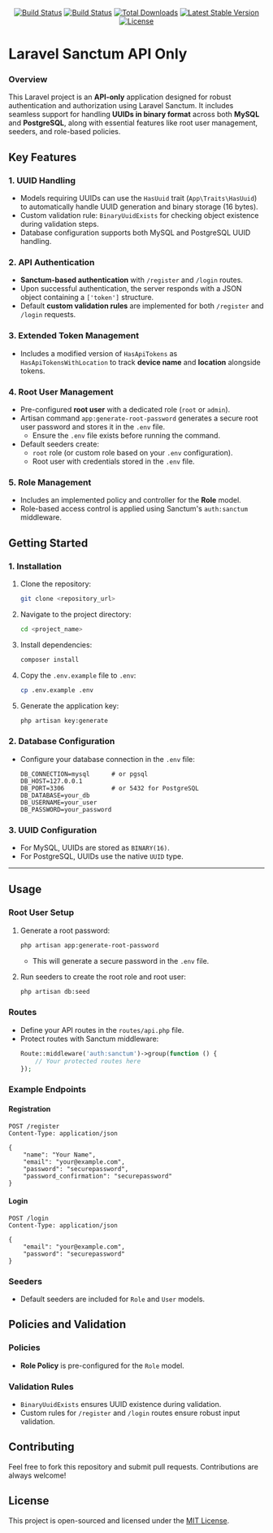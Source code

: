 

<p align="center">
<a href="https://github.com/YaraZan/laravel-sanctum-api-only/actions"><img src="https://github.com/YaraZan/laravel-sanctum-api-only/actions/workflows/laravel.yml/badge.svg" alt="Build Status"></a>
<a href="https://github.com/YaraZan/laravel-sanctum-api-only/actions"><img src="https://github.com/YaraZan/laravel-sanctum-api-only/actions/workflows/php.yml/badge.svg" alt="Build Status"></a>
<a href="https://packagist.org/packages/yarazan/laravel-sanctum-api-only"><img src="https://img.shields.io/packagist/dt/yarazan/laravel-sanctum-api-only" alt="Total Downloads"></a>
<a href="https://packagist.org/packages/yarazan/laravel-sanctum-api-only"><img src="https://img.shields.io/packagist/v/yarazan/laravel-sanctum-api-only" alt="Latest Stable Version"></a>
<a href="https://packagist.org/packages/yarazan/laravel-sanctum-api-only"><img src="https://img.shields.io/packagist/l/yarazan/laravel-sanctum-api-only" alt="License"></a>
</p>

# Laravel Sanctum API Only

### Overview

This Laravel project is an **API-only** application designed for robust authentication and authorization using Laravel Sanctum. It includes seamless support for handling **UUIDs in binary format** across both **MySQL** and **PostgreSQL**, along with essential features like root user management, seeders, and role-based policies.


## Key Features

### 1. **UUID Handling**
- Models requiring UUIDs can use the `HasUuid` trait (`App\Traits\HasUuid`) to automatically handle UUID generation and binary storage (16 bytes).
- Custom validation rule: `BinaryUuidExists` for checking object existence during validation steps.
- Database configuration supports both MySQL and PostgreSQL UUID handling.

### 2. **API Authentication**
- **Sanctum-based authentication** with `/register` and `/login` routes.
- Upon successful authentication, the server responds with a JSON object containing a `['token']` structure.
- Default **custom validation rules** are implemented for both `/register` and `/login` requests.

### 3. **Extended Token Management**
- Includes a modified version of `HasApiTokens` as `HasApiTokensWithLocation` to track **device name** and **location** alongside tokens.

### 4. **Root User Management**
- Pre-configured **root user** with a dedicated role (`root` or `admin`).
- Artisan command `app:generate-root-password` generates a secure root user password and stores it in the `.env` file. 
  - Ensure the `.env` file exists before running the command.
- Default seeders create:
  - `root` role (or custom role based on your `.env` configuration).
  - Root user with credentials stored in the `.env` file.

### 5. **Role Management**
- Includes an implemented policy and controller for the **Role** model.
- Role-based access control is applied using Sanctum's `auth:sanctum` middleware.


## Getting Started

### 1. **Installation**
1. Clone the repository:
   ```bash
   git clone <repository_url>
   ```
2. Navigate to the project directory:
   ```bash
   cd <project_name>
   ```
3. Install dependencies:
   ```bash
   composer install
   ```
4. Copy the `.env.example` file to `.env`:
   ```bash
   cp .env.example .env
   ```
5. Generate the application key:
   ```bash
   php artisan key:generate
   ```

### 2. **Database Configuration**
- Configure your database connection in the `.env` file:
  ```env
  DB_CONNECTION=mysql      # or pgsql
  DB_HOST=127.0.0.1
  DB_PORT=3306             # or 5432 for PostgreSQL
  DB_DATABASE=your_db
  DB_USERNAME=your_user
  DB_PASSWORD=your_password
  ```

### 3. **UUID Configuration**
- For MySQL, UUIDs are stored as `BINARY(16)`.
- For PostgreSQL, UUIDs use the native `UUID` type.

---

## Usage

### Root User Setup
1. Generate a root password:
   ```bash
   php artisan app:generate-root-password
   ```
   - This will generate a secure password in the `.env` file.

2. Run seeders to create the root role and root user:
   ```bash
   php artisan db:seed
   ```

### Routes
- Define your API routes in the `routes/api.php` file.
- Protect routes with Sanctum middleware:
   ```php
   Route::middleware('auth:sanctum')->group(function () {
       // Your protected routes here
   });
   ```

### Example Endpoints
#### Registration
```http
POST /register
Content-Type: application/json

{
    "name": "Your Name",
    "email": "your@example.com",
    "password": "securepassword",
    "password_confirmation": "securepassword"
}
```

#### Login
```http
POST /login
Content-Type: application/json

{
    "email": "your@example.com",
    "password": "securepassword"
}
```

### Seeders
- Default seeders are included for `Role` and `User` models.


## Policies and Validation

### Policies
- **Role Policy** is pre-configured for the `Role` model.

### Validation Rules
- `BinaryUuidExists` ensures UUID existence during validation.
- Custom rules for `/register` and `/login` routes ensure robust input validation.


## Contributing
Feel free to fork this repository and submit pull requests. Contributions are always welcome!


## License
This project is open-sourced and licensed under the [MIT License](https://opensource.org/licenses/MIT).
